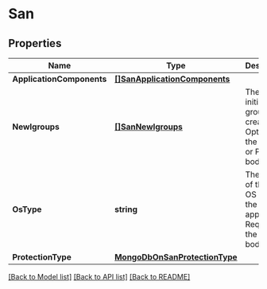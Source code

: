 # San

## Properties

Name | Type | Description | Notes
------------ | ------------- | ------------- | -------------
**ApplicationComponents** | [**[]SanApplicationComponents**](san_application_components.md) |  | [optional] 
**NewIgroups** | [**[]SanNewIgroups**](san_new_igroups.md) | The list of initiator groups to create. Optional in the POST or PATCH body | [optional] 
**OsType** | **string** | The name of the host OS running the application. Required in the POST body | [optional] 
**ProtectionType** | [**MongoDbOnSanProtectionType**](mongo_db_on_san_protection_type.md) |  | [optional] 

[[Back to Model list]](../README.md#documentation-for-models) [[Back to API list]](../README.md#documentation-for-api-endpoints) [[Back to README]](../README.md)


